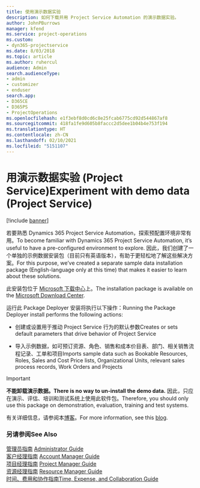 ```yaml
---
title: 使用演示数据实验
description: 如何下载并用 Project Service Automation 的演示数据实验。
author: JohnPBurrows
manager: kfend
ms.service: project-operations
ms.custom:
- dyn365-projectservice
ms.date: 8/03/2018
ms.topic: article
ms.author: ruhercul
audience: Admin
search.audienceType:
- admin
- customizer
- enduser
search.app:
- D365CE
- D365PS
- ProjectOperations
ms.openlocfilehash: e1f3ebf8d0cd6c8e25fcab6775cd92d544867af8
ms.sourcegitcommit: 418fa1fe9d605b8faccc2d5dee1b04b4e753f194
ms.translationtype: HT
ms.contentlocale: zh-CN
ms.lasthandoff: 02/10/2021
ms.locfileid: "5151107"
---
```

# <a name="experiment-with-demo-data-project-service"></a><span data-ttu-id="127cc-103">用演示数据实验 (Project Service)</span><span class="sxs-lookup"><span data-stu-id="127cc-103">Experiment with demo data (Project Service)</span></span>

[!include [banner](../includes/psa-now-project-operations.md)]

<span data-ttu-id="127cc-104">若要熟悉 Dynamics 365 Project Service Automation，探索预配置环境非常有用。</span><span class="sxs-lookup"><span data-stu-id="127cc-104">To become familiar with Dynamics 365 Project Service Automation, it’s useful to have a pre-configured environment to explore.</span></span> <span data-ttu-id="127cc-105">因此，我们创建了一个单独的示例数据安装包（目前只有英语版本），有助于更轻松地了解这些解决方案。</span><span class="sxs-lookup"><span data-stu-id="127cc-105">For this purpose, we’ve created a separate sample data installation package (English-language only at this time) that makes it easier to learn about these solutions.</span></span> 

<span data-ttu-id="127cc-106">此安装包位于 [Microsoft 下载中心](https://go.microsoft.com/fwlink/?linkid=859966)上。</span><span class="sxs-lookup"><span data-stu-id="127cc-106">The installation package is available on the [Microsoft Download Center](https://go.microsoft.com/fwlink/?linkid=859966).</span></span>  

<span data-ttu-id="127cc-107">运行此 Package Deployer 安装将执行以下操作：</span><span class="sxs-lookup"><span data-stu-id="127cc-107">Running the Package Deployer install performs the following actions:</span></span> 
  
-   <span data-ttu-id="127cc-108">创建或设置用于推动 Project Service 行为的默认参数</span><span class="sxs-lookup"><span data-stu-id="127cc-108">Creates or sets default parameters that drive behavior of Project Service</span></span>  
  
-   <span data-ttu-id="127cc-109">导入示例数据，如可预订资源、角色、销售和成本价目表、部门、相关销售流程记录、工单和项目</span><span class="sxs-lookup"><span data-stu-id="127cc-109">Imports sample data such as Bookable Resources, Roles, Sales and Cost Price lists, Organizational Units, relevant sales process records, Work Orders and Projects</span></span>    
  
> [!IMPORTANT]
> <span data-ttu-id="127cc-110">**不能卸载演示数据。**</span><span class="sxs-lookup"><span data-stu-id="127cc-110">**There is no way to un-install the demo data.**</span></span> <span data-ttu-id="127cc-111">因此，只应在演示、评估、培训和测试系统上使用此软件包。</span><span class="sxs-lookup"><span data-stu-id="127cc-111">Therefore, you should only use this package on demonstration, evaluation, training and test systems.</span></span>

<span data-ttu-id="127cc-112">有关详细信息，请参阅本[博客](https://blogs.msdn.microsoft.com/crm/2017/10/24/microsoft-dynamics-365-for-field-service-and-project-service-automation-sample-data)。</span><span class="sxs-lookup"><span data-stu-id="127cc-112">For more information, see this [blog](https://blogs.msdn.microsoft.com/crm/2017/10/24/microsoft-dynamics-365-for-field-service-and-project-service-automation-sample-data).</span></span>





  
### <a name="see-also"></a><span data-ttu-id="127cc-113">另请参阅</span><span class="sxs-lookup"><span data-stu-id="127cc-113">See Also</span></span>  
 <span data-ttu-id="127cc-114">[管理员指南](../psa/admin-guide.md) </span><span class="sxs-lookup"><span data-stu-id="127cc-114">[Administrator Guide](../psa/admin-guide.md) </span></span>  
 <span data-ttu-id="127cc-115">[客户经理指南](../psa/account-manager-guide.md) </span><span class="sxs-lookup"><span data-stu-id="127cc-115">[Account Manager Guide](../psa/account-manager-guide.md) </span></span>  
 <span data-ttu-id="127cc-116">[项目经理指南](../psa/project-manager-guide.md) </span><span class="sxs-lookup"><span data-stu-id="127cc-116">[Project Manager Guide](../psa/project-manager-guide.md) </span></span>  
 <span data-ttu-id="127cc-117">[资源经理指南](../psa/resource-manager-guide.md) </span><span class="sxs-lookup"><span data-stu-id="127cc-117">[Resource Manager Guide](../psa/resource-manager-guide.md) </span></span>  
 [<span data-ttu-id="127cc-118">时间、费用和协作指南</span><span class="sxs-lookup"><span data-stu-id="127cc-118">Time, Expense, and Collaboration Guide</span></span>](../psa/time-expense-collaboration-guide.md)
